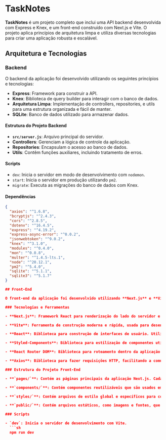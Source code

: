 # TaskNotes

**TaskNotes** é um projeto completo que inclui uma API backend desenvolvida com Express e Knex, e um front-end construído com Next.js e Vite. O projeto aplica princípios de arquitetura limpa e utiliza diversas tecnologias para criar uma aplicação robusta e escalável.

## Arquitetura e Tecnologias

### Backend

O backend da aplicação foi desenvolvido utilizando os seguintes princípios e tecnologias:

- **Express**: Framework para construir a API.
- **Knex**: Biblioteca de query builder para interagir com o banco de dados.
- **Arquitetura Limpa**: Implementação de controllers, repositories, e utils para uma estrutura organizada e fácil de manter.
- **SQLite**: Banco de dados utilizado para armazenar dados.

#### Estrutura do Projeto Backend

- **`src/server.js`**: Arquivo principal do servidor.
- **Controllers**: Gerenciam a lógica de controle da aplicação.
- **Repositories**: Encapsulam o acesso ao banco de dados.
- **Utils**: Contêm funções auxiliares, incluindo tratamento de erros.

#### Scripts

- `dev`: Inicia o servidor em modo de desenvolvimento com `nodemon`.
- `start`: Inicia o servidor em produção utilizando `pm2`.
- `migrate`: Executa as migrações do banco de dados com Knex.

#### Dependências

```json
{
  "axios": "^1.6.8",
  "bcryptjs": "^2.4.3",
  "cors": "^2.8.5",
  "dotenv": "^16.4.5",
  "express": "^4.19.2",
  "express-async-error": "^0.0.2",
  "jsonwebtoken": "^9.0.2",
  "knex": "^3.1.0",
  "modules": "^0.4.0",
  "mon": "^0.0.8",
  "multer": "^1.4.5-lts.1",
  "node": "^20.12.1",
  "pm2": "^5.4.0",
  "sqlite": "^5.1.1",
  "sqlite3": "^5.1.7"
}

## Front-End

O front-end da aplicação foi desenvolvido utilizando **Next.js** e **Vite**, com diversas bibliotecas e ferramentas modernas para criar uma interface de usuário rica e responsiva. 

### Tecnologias e Ferramentas

- **Next.js**: Framework React para renderização do lado do servidor e geração de sites estáticos. Facilita a criação de páginas e roteamento, além de otimizar o desempenho da aplicação com renderização prévia e geração de páginas estáticas.

- **Vite**: Ferramenta de construção moderna e rápida, usada para desenvolvimento e otimização do front-end. Proporciona uma experiência de desenvolvimento fluida e eficiente.

- **React**: Biblioteca para construção de interfaces de usuário. Utilizada como base para a criação de componentes reutilizáveis e gestão de estado.

- **Styled-Components**: Biblioteca para estilização de componentes utilizando CSS-in-JS, permitindo um estilo modular e escopo encapsulado.

- **React Router DOM**: Biblioteca para roteamento dentro da aplicação React, facilitando a navegação entre diferentes páginas e componentes.

- **Axios**: Biblioteca para fazer requisições HTTP, facilitando a comunicação com a API backend e o gerenciamento de dados.

### Estrutura do Projeto Front-End

- **`pages/`**: Contém as páginas principais da aplicação Next.js. Cada arquivo dentro dessa pasta corresponde a uma rota da aplicação.

- **`components/`**: Contém componentes reutilizáveis que são usados em várias páginas da aplicação.

- **`styles/`**: Contém arquivos de estilo global e específicos para componentes, utilizando Styled-Components para estilização.

- **`public/`**: Contém arquivos estáticos, como imagens e fontes, que são servidos diretamente pela aplicação.

### Scripts

- `dev`: Inicia o servidor de desenvolvimento com Vite.
  ```sh
  npm run dev

